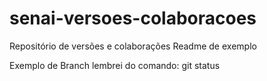 # senai-versoes-colaboracoes
Repositório de versões e colaborações
Readme de exemplo

Exemplo de Branch
lembrei do comando: git status

